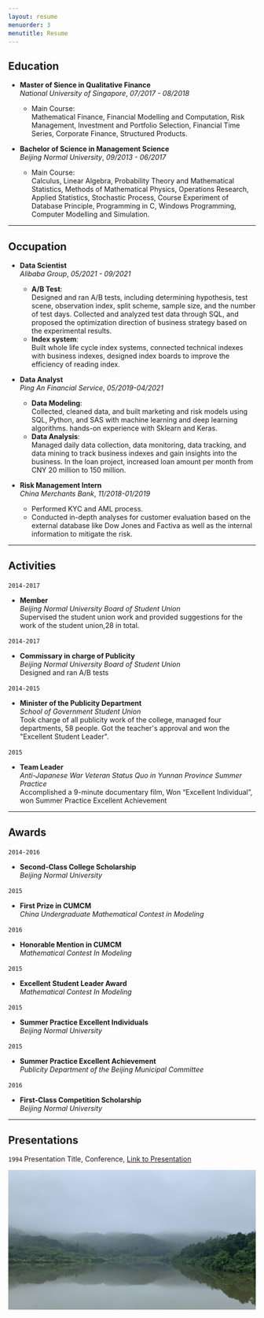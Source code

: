 ```yaml
---
layout: resume
menuorder: 3
menutitle: Resume
---
```


## Education

- __Master of Sience in Qualitative Finance__ <br>
_National University of Singapore_, _07/2017 - 08/2018_ 

    - Main Course:     
    Mathematical Finance, Financial Modelling and Computation, Risk Management, Investment and Portfolio Selection, Financial Time Series, Corporate Finance, Structured Products.

- __Bachelor of Science in Management Science__   
_Beijing Normal University_, _09/2013 - 06/2017_ 

    - Main Course:    
    Calculus, Linear Algebra, Probability Theory and Mathematical Statistics, Methods of Mathematical Physics, Operations Research, Applied Statistics, Stochastic Process, Course Experiment of Database Principle, Programming in C, Windows Programming, Computer Modelling and Simulation.


***

## Occupation

- __Data Scientist__<br>
_Alibaba Group_, _05/2021 - 09/2021_ 

    - __A/B Test__:  <br>
    Designed and ran A/B tests, including determining hypothesis, test scene, observation index, split scheme, sample size, and the number of test days. Collected and analyzed test data through SQL, and proposed the optimization direction of business strategy based on the experimental results.<br>
    - __Index system__: <br>
    Built whole life cycle index systems, connected technical indexes with business indexes, designed index boards to improve the efficiency of reading index.

- __Data Analyst__<br>
_Ping An Financial Service_, _05/2019-04/2021_ 

    - __Data Modeling__: <br>
Collected, cleaned data, and built marketing and risk models using SQL, Python, and SAS with machine learning and deep learning algorithms. hands-on experience with Sklearn and Keras.<br>
    - __Data Analysis__: <br>
Managed daily data collection, data monitoring, data tracking, and data mining to track business indexes and gain insights into the business. In the loan project, increased loan amount per month from CNY 20 million to 150 million.

- __Risk Management Intern__ <br>
_China Merchants Bank_, _11/2018-01/2019_

    - Performed KYC and AML process.
    - Conducted in-depth analyses for customer evaluation based on the external database like Dow Jones and Factiva as well as the internal information to mitigate the risk.

***

## Activities

`2014-2017`
- __Member__ <br>
_Beijing Normal University Board of Student Union_   <br>
Supervised the student union work and provided suggestions for the work of the student union,28 in total.

`2014-2017`
- __Commissary in charge of Publicity__ <br>
_Beijing Normal University Board of Student Union_   <br>
Designed and ran A/B tests

`2014-2015`
- __Minister of the Publicity Department__<br>
_School of Government Student Union_       <br>
Took charge of all publicity work of the college, managed four departments, 58 people. 
Got the teacher's approval and won the "Excellent Student Leader". 

`2015`
- __Team Leader__<br>
_Anti-Japanese War Veteran Status Quo in Yunnan Province Summer Practice_ <br>
Accomplished a 9-minute documentary film, Won “Excellent Individual”, won Summer Practice Excellent Achievement 

***

## Awards

`2014-2016`
- __Second-Class College Scholarship__<br>
_Beijing Normal University_

`2015`
-  __First Prize in CUMCM__<br>
_China Undergraduate Mathematical Contest in Modeling_

`2016`
-  __Honorable Mention in CUMCM__<br>
_Mathematical Contest In Modeling_

`2015`
-  __Excellent Student Leader Award__<br>
_Mathematical Contest In Modeling_

`2015`
-  __Summer Practice Excellent Individuals__<br>
_Beijing Normal University_

`2015`
-  __Summer Practice Excellent Achievement__<br>
_Publicity Department of the Beijing Municipal Committee_

`2016`
- __First-Class Competition Scholarship__<br>
_Beijing Normal University_

***

## Presentations

`1994`
Presentation Title, Conference, <a href="https://MyWebsite.tld/presentation1">Link to Presentation</a>

![](https://github.com/YuzhuGao/YuzhuGao.github.io/blob/649bf0465e94500834cee85807c758b9cbc1ec4e/images/IMG_7906.JPG)


<!-- ### Footer

Last updated: May 2013 -->


